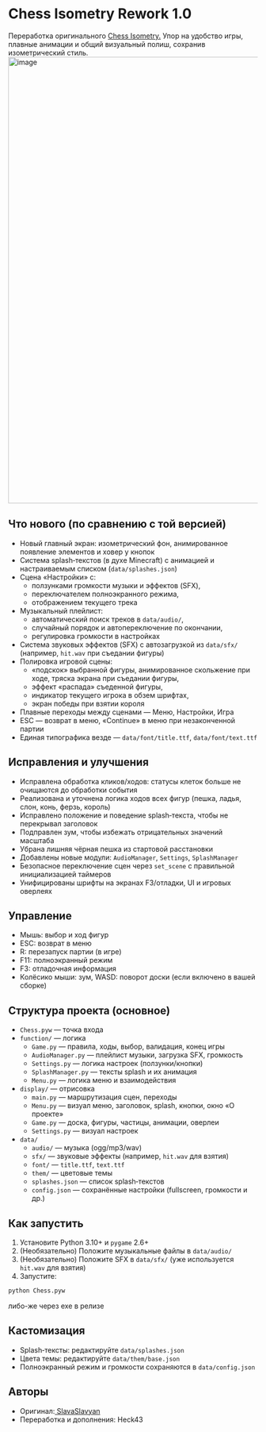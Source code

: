 # Chess Isometry Rework 1.0

Переработка оригинального <a href = "https://github.com/SlavaSlavyan/Chess-isometry"> Chess Isometry.<a/> Упор на удобство игры, плавные анимации и общий визуальный полиш, сохранив изометрический стиль.
<img width="1600" height="900" alt="image" src="https://github.com/user-attachments/assets/fd92f523-3ebc-4a29-b970-b5ad2229bf20" />

## Что нового (по сравнению с той версией)

- Новый главный экран: изометрический фон, анимированное появление элементов и ховер у кнопок
- Система splash‑текстов (в духе Minecraft) с анимацией и настраиваемым списком (`data/splashes.json`)
- Сцена «Настройки» с:
  - ползунками громкости музыки и эффектов (SFX),
  - переключателем полноэкранного режима,
  - отображением текущего трека
- Музыкальный плейлист:
  - автоматический поиск треков в `data/audio/`,
  - случайный порядок и автопереключение по окончании,
  - регулировка громкости в настройках
- Система звуковых эффектов (SFX) с автозагрузкой из `data/sfx/` (например, `hit.wav` при съедании фигуры)
- Полировка игровой сцены:
  - «подскок» выбранной фигуры, анимированное скольжение при ходе, тряска экрана при съедании фигуры,
  - эффект «распада» съеденной фигуры,
  - индикатор текущего игрока в обзем шрифтах,
  - экран победы при взятии короля
- Плавные переходы между сценами — Меню, Настройки, Игра
- ESC — возврат в меню, «Continue» в меню при незаконченной партии
- Единая типографика везде — `data/font/title.ttf`, `data/font/text.ttf`

## Исправления и улучшения

- Исправлена обработка кликов/ходов: статусы клеток больше не очищаются до обработки события
- Реализована и уточнена логика ходов всех фигур (пешка, ладья, слон, конь, ферзь, король)
- Исправлено положение и поведение splash‑текста, чтобы не перекрывал заголовок
- Подправлен зум, чтобы избежать отрицательных значений масштаба
- Убрана лишняя чёрная пешка из стартовой расстановки
- Добавлены новые модули: `AudioManager`, `Settings`, `SplashManager`
- Безопасное переключение сцен через `set_scene` с правильной инициализацией таймеров
- Унифицированы шрифты на экранах F3/отладки, UI и игровых оверлеях

## Управление

- Мышь: выбор и ход фигур
- ESC: возврат в меню
- R: перезапуск партии (в игре)
- F11: полноэкранный режим
- F3: отладочная информация
- Колёсико мыши: зум, WASD: поворот доски (если включено в вашей сборке)

## Структура проекта (основное)

- `Chess.pyw` — точка входа
- `function/` — логика
  - `Game.py` — правила, ходы, выбор, валидация, конец игры
  - `AudioManager.py` — плейлист музыки, загрузка SFX, громкость
  - `Settings.py` — логика настроек (ползунки/кнопки)
  - `SplashManager.py` — тексты splash и их анимация
  - `Menu.py` — логика меню и взаимодействия
- `display/` — отрисовка
  - `main.py` — маршрутизация сцен, переходы
  - `Menu.py` — визуал меню, заголовок, splash, кнопки, окно «О проекте»
  - `Game.py` — доска, фигуры, частицы, анимации, оверлеи
  - `Settings.py` — визуал настроек
- `data/`
  - `audio/` — музыка (ogg/mp3/wav)
  - `sfx/` — звуковые эффекты (например, `hit.wav` для взятия)
  - `font/` — `title.ttf`, `text.ttf`
  - `them/` — цветовые темы
  - `splashes.json` — список splash‑текстов
  - `config.json` — сохранённые настройки (fullscreen, громкости и др.)

## Как запустить

1. Установите Python 3.10+ и `pygame` 2.6+
2. (Необязательно) Положите музыкальные файлы в `data/audio/`
3. (Необязательно) Положите SFX в `data/sfx/` (уже используется `hit.wav` для взятия)
4. Запустите:

```bash
python Chess.pyw
```
либо-же через exe в релизе

## Кастомизация

- Splash‑тексты: редактируйте `data/splashes.json`
- Цвета темы: редактируйте `data/them/base.json`
- Полноэкранный режим и громкости сохраняются в `data/config.json`

## Авторы

- Оригинал:<a href = "https://github.com/SlavaSlavyan"> SlavaSlavyan</a>
- Переработка и дополнения: Heck43



